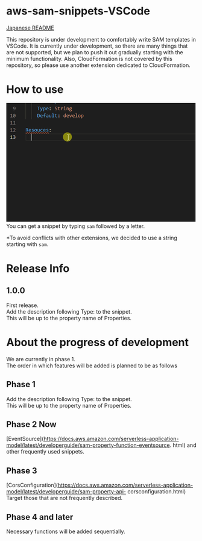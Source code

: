 # aws-sam-snippets-VSCode

[Japanese README](README_ja.md)

This repository is under development to comfortably write SAM templates in VSCode.
It is currently under development, so there are many things that are not supported, but we plan to push it out gradually starting with the minimum functionality.
Also, CloudFormation is not covered by this repository, so please use another extension dedicated to CloudFormation.

# How to use

![use-sample.gif](images/use-sample.gif)  
You can get a snippet by typing `sam` followed by a letter.

\*To avoid conflicts with other extensions, we decided to use a string starting with `sam`.

# Release Info

## 1.0.0

First release.  
Add the description following Type: to the snippet.  
This will be up to the property name of Properties.

# About the progress of development

We are currently in phase 1.  
The order in which features will be added is planned to be as follows

## Phase 1

Add the description following Type: to the snippet.  
This will be up to the property name of Properties.

## Phase 2 Now

[EventSource](https://docs.aws.amazon.com/serverless-application-model/latest/developerguide/sam-property-function-eventsource. html) and other frequently used snippets.

## Phase 3

[CorsConfiguration](https://docs.aws.amazon.com/serverless-application-model/latest/developerguide/sam-property-api- corsconfiguration.html) Target those that are not frequently described.

## Phase 4 and later

Necessary functions will be added sequentially.
